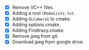 - [x] Remove VC++ files.
- [x] Adding a root `CMakeLists.txt`.
- [x] Adding `GLCamera1` to cmake.
- [x] Adding options.cmake.
- [x] Adding Findtracy.cmake.
- [x] Remove jpeg from git.
- [x] Download jpeg frpm google drive.
